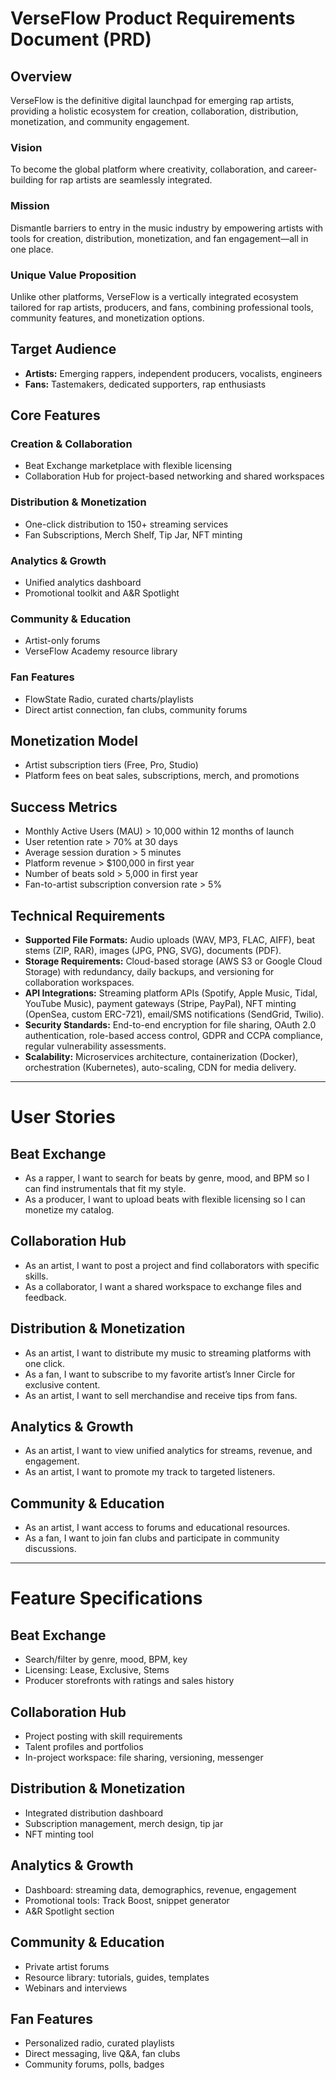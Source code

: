 # VerseFlow Product Requirements Document (PRD)

## Overview
VerseFlow is the definitive digital launchpad for emerging rap artists, providing a holistic ecosystem for creation, collaboration, distribution, monetization, and community engagement.

### Vision
To become the global platform where creativity, collaboration, and career-building for rap artists are seamlessly integrated.

### Mission
Dismantle barriers to entry in the music industry by empowering artists with tools for creation, distribution, monetization, and fan engagement—all in one place.

### Unique Value Proposition
Unlike other platforms, VerseFlow is a vertically integrated ecosystem tailored for rap artists, producers, and fans, combining professional tools, community features, and monetization options.

## Target Audience
- **Artists:** Emerging rappers, independent producers, vocalists, engineers
- **Fans:** Tastemakers, dedicated supporters, rap enthusiasts

## Core Features
### Creation & Collaboration
- Beat Exchange marketplace with flexible licensing
- Collaboration Hub for project-based networking and shared workspaces

### Distribution & Monetization
- One-click distribution to 150+ streaming services
- Fan Subscriptions, Merch Shelf, Tip Jar, NFT minting

### Analytics & Growth
- Unified analytics dashboard
- Promotional toolkit and A&R Spotlight

### Community & Education
- Artist-only forums
- VerseFlow Academy resource library

### Fan Features
- FlowState Radio, curated charts/playlists
- Direct artist connection, fan clubs, community forums

## Monetization Model
- Artist subscription tiers (Free, Pro, Studio)
- Platform fees on beat sales, subscriptions, merch, and promotions

## Success Metrics
- Monthly Active Users (MAU) > 10,000 within 12 months of launch
- User retention rate > 70% at 30 days
- Average session duration > 5 minutes
- Platform revenue > $100,000 in first year
- Number of beats sold > 5,000 in first year
- Fan-to-artist subscription conversion rate > 5%

## Technical Requirements
- **Supported File Formats:** Audio uploads (WAV, MP3, FLAC, AIFF), beat stems (ZIP, RAR), images (JPG, PNG, SVG), documents (PDF).
- **Storage Requirements:** Cloud-based storage (AWS S3 or Google Cloud Storage) with redundancy, daily backups, and versioning for collaboration workspaces.
- **API Integrations:** Streaming platform APIs (Spotify, Apple Music, Tidal, YouTube Music), payment gateways (Stripe, PayPal), NFT minting (OpenSea, custom ERC-721), email/SMS notifications (SendGrid, Twilio).
- **Security Standards:** End-to-end encryption for file sharing, OAuth 2.0 authentication, role-based access control, GDPR and CCPA compliance, regular vulnerability assessments.
- **Scalability:** Microservices architecture, containerization (Docker), orchestration (Kubernetes), auto-scaling, CDN for media delivery.

---

# User Stories

## Beat Exchange
- As a rapper, I want to search for beats by genre, mood, and BPM so I can find instrumentals that fit my style.
- As a producer, I want to upload beats with flexible licensing so I can monetize my catalog.

## Collaboration Hub
- As an artist, I want to post a project and find collaborators with specific skills.
- As a collaborator, I want a shared workspace to exchange files and feedback.

## Distribution & Monetization
- As an artist, I want to distribute my music to streaming platforms with one click.
- As a fan, I want to subscribe to my favorite artist’s Inner Circle for exclusive content.
- As an artist, I want to sell merchandise and receive tips from fans.

## Analytics & Growth
- As an artist, I want to view unified analytics for streams, revenue, and engagement.
- As an artist, I want to promote my track to targeted listeners.

## Community & Education
- As an artist, I want access to forums and educational resources.
- As a fan, I want to join fan clubs and participate in community discussions.

---

# Feature Specifications

## Beat Exchange
- Search/filter by genre, mood, BPM, key
- Licensing: Lease, Exclusive, Stems
- Producer storefronts with ratings and sales history

## Collaboration Hub
- Project posting with skill requirements
- Talent profiles and portfolios
- In-project workspace: file sharing, versioning, messenger

## Distribution & Monetization
- Integrated distribution dashboard
- Subscription management, merch design, tip jar
- NFT minting tool

## Analytics & Growth
- Dashboard: streaming data, demographics, revenue, engagement
- Promotional tools: Track Boost, snippet generator
- A&R Spotlight section

## Community & Education
- Private artist forums
- Resource library: tutorials, guides, templates
- Webinars and interviews

## Fan Features
- Personalized radio, curated playlists
- Direct messaging, live Q&A, fan clubs
- Community forums, polls, badges

